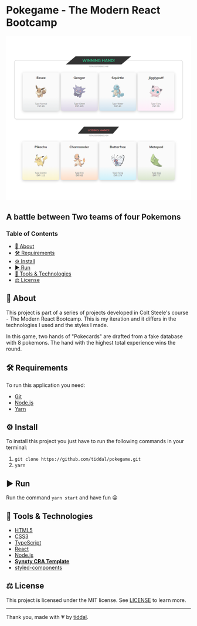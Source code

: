 <!-- omit in toc -->
# Pokegame - The Modern React Bootcamp

<img src=".github/assets/banner.png" />

<!-- omit in toc -->
## A battle between Two teams of four Pokemons

<!-- omit in toc -->
### Table of Contents

- [📃 About](#-about)
- [🛠️ Requirements](#️-requirements)
- [⚙️ Install](#️-install)
- [▶️ Run](#️-run)
- [🚀 Tools & Technologies](#-tools--technologies)
- [⚖️ License](#️-license)

## 📃 About

This project is part of a series of projects developed in Colt Steele's course - The Modern React Bootcamp. This is my iteration and it differs in the technologies I used and the styles I made.

In this game, two hands of "Pokecards" are drafted from a fake database with 8 pokemons. The hand with the highest total experience wins the round.

## 🛠️ Requirements

To run this application you need:

- [Git](https://git-scm.com/)
- [Node.js](https://nodejs.org/en/)
- [Yarn](https://yarnpkg.com/)

## ⚙️ Install

To install this project you just have to run the following commands in your terminal:

1. `git clone https://github.com/tiddal/pokegame.git`
2. `yarn`

## ▶️ Run

Run the command `yarn start` and have fun 😀

## 🚀 Tools & Technologies

- [HTML5](https://developer.mozilla.org/pt-PT/docs/Web/HTML/HTML5)
- [CSS3](https://www.w3schools.com/css/)
- [TypeScript](https://www.typescriptlang.org/)
- [React](https://reactjs.org/)
- [Node.js](https://nodejs.org/en/)
- **[Synxty CRA Template](https://www.npmjs.com/package/@synxty/cra-template-react-template)**
- [styled-components](https://styled-components.com/)

## ⚖️ License

This project is licensed under the MIT license. See [LICENSE](LICENSE) to learn more.

---

Thank you, made with 💗 by [tiddal](https://github.com/tiddal).
